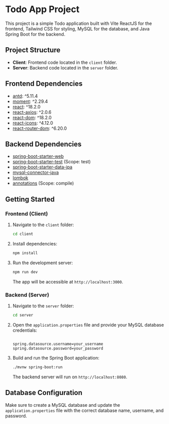 # Todo App Project

This project is a simple Todo application built with Vite ReactJS for the frontend, Tailwind CSS for styling, MySQL for the database, and Java Spring Boot for the backend.

## Project Structure

- **Client**: Frontend code located in the `client` folder.
- **Server**: Backend code located in the `server` folder.

## Frontend Dependencies

- [antd](https://www.npmjs.com/package/antd): ^5.11.4
- [moment](https://www.npmjs.com/package/moment): ^2.29.4
- [react](https://www.npmjs.com/package/react): ^18.2.0
- [react-axios](https://www.npmjs.com/package/react-axios): ^2.0.6
- [react-dom](https://www.npmjs.com/package/react-dom): ^18.2.0
- [react-icons](https://www.npmjs.com/package/react-icons): ^4.12.0
- [react-router-dom](https://www.npmjs.com/package/react-router-dom): ^6.20.0

## Backend Dependencies

- [spring-boot-starter-web](https://mvnrepository.com/artifact/org.springframework.boot/spring-boot-starter-web)
- [spring-boot-starter-test](https://mvnrepository.com/artifact/org.springframework.boot/spring-boot-starter-test) (Scope: test)
- [spring-boot-starter-data-jpa](https://mvnrepository.com/artifact/org.springframework.boot/spring-boot-starter-data-jpa)
- [mysql-connector-java](https://mvnrepository.com/artifact/mysql/mysql-connector-java/8.0.33)
- [lombok](https://mvnrepository.com/artifact/org.projectlombok/lombok) 
- [annotations](https://mvnrepository.com/artifact/org.jetbrains/annotations/24.0.1) (Scope: compile)

## Getting Started

### Frontend (Client)

1. Navigate to the `client` folder:

    ```bash
    cd client
    ```

2. Install dependencies:

    ```bash
    npm install
    ```

3. Run the development server:

    ```bash
    npm run dev
    ```

    The app will be accessible at `http://localhost:3000`.

### Backend (Server)

1. Navigate to the `server` folder:

    ```bash
    cd server
    ```

2. Open the `application.properties` file and provide your MySQL database credentials:

    ```properties
    
    spring.datasource.username=your_username
    spring.datasource.password=your_password
    ```

3. Build and run the Spring Boot application:

    ```bash
    ./mvnw spring-boot:run
    ```

    The backend server will run on `http://localhost:8080`.

## Database Configuration

Make sure to create a MySQL database and update the `application.properties` file with the correct database name, username, and password.


